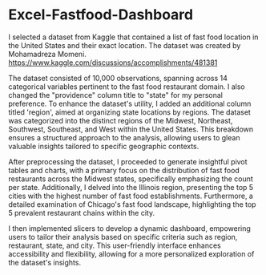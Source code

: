 # Excel-Fastfood-Dashboard
I selected a dataset from Kaggle that contained a list of fast food location in the United States and their exact location. The dataset was created by Mohamadreza Momeni.
https://www.kaggle.com/discussions/accomplishments/481381

The dataset consisted of 10,000 observations, spanning across 14 categorical variables pertinent to the fast food restaurant domain. I also changed the "providence" column title to "state" for my personal preference. To enhance the dataset's utility, I added an additional column titled 'region', aimed at organizing  state locations by regions. The dataset was categorized into the distinct regions of the Midwest, Northeast, Southwest, Southeast, and West within the United States. This breakdown ensures a structured approach to the analysis, allowing users to glean valuable insights tailored to specific geographic contexts. 

After preprocessing the dataset, I proceeded to generate insightful pivot tables and charts, with a primary focus on the distribution of fast food restaurants across the Midwest states, specifically emphasizing the count per state. Additionally, I delved into the Illinois region, presenting the top 5 cities with the highest number of fast food establishments. Furthermore, a detailed examination of Chicago's fast food landscape, highlighting the top 5 prevalent restaurant chains within the city. 

I then implemented slicers to develop a dynamic dashboard, empowering users to tailor their analysis based on specific criteria such as region, restaurant, state, and city. This user-friendly interface enhances accessibility and flexibility, allowing for a more personalized exploration of the dataset's insights.
